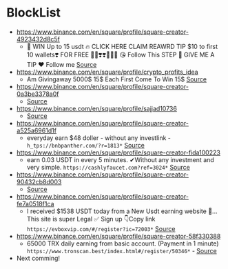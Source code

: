 # BlockList

- https://www.binance.com/en/square/profile/square-creator-4923432d8c5f
  - 🥳 WIN Up to 15 usdt 🔥 CLICK HERE CLAIM REAWRD TIP $10 to first 10 wallets❣️ FOR FREE 🥳🥳❣️❣️💸💸🚀 😘 Follow This STEP 🛑 GIVE ME A TIP ♥️ Follow me [Source](https://www.binance.com/en/square/post/6158495562649)
- https://www.binance.com/en/square/profile/crypto_profits_idea
  - Am Givingaway 5000$ 15$ Each First Come To Win 15$ [Source](https://www.binance.com/en/square/post/6160353012522)
- https://www.binance.com/en/square/profile/square-creator-0a3be3378a0f
  - [Source](https://www.binance.com/en/square/post/6139148969258)
- https://www.binance.com/en/square/profile/sajjad10736
  - [Source](https://www.binance.com/en/square/post/6159529436057)
- https://www.binance.com/en/square/profile/square-creator-a525a6961d1f
  - everyday earn $48 doller - without any investlink - `h_tps://bnbpanther.com/?r=1813*` [Source](https://www.binance.com/en/square/post/6146476181234)
- https://www.binance.com/en/square/profile/square-creator-fida100223
  - earn 0.03 USDT in every 5 minutes.  ✔Without any  investment and very simple.  `https://cashlyfaucet.com?ref=3024*` [Source](https://www.binance.com/en/square/post/6156050445098)
- https://www.binance.com/en/square/profile/square-creator-90432cb8d003
  - [Source](https://www.binance.com/en/square/post/6147469209898)
- https://www.binance.com/en/square/profile/square-creator-fe7a0518f1ca
  - I received $1538 USDT today from a New Usdt earning website 🎉... This site is super Legal ✅ Sign up 👇Copy link `https://evboxvip.com/#/register?ic=72003*` [Source](https://www.binance.com/en/square/post/6161155346617)
- https://www.binance.com/en/square/profile/square-creator-58f330388
  - 65000 TRX daily earning from basic account. (Payment in 1 minute) `https://www.tronscan.best/index.html#/register/50346*` - [Source](https://www.binance.com/en/square/post/6198689685746)
- Next comming!
